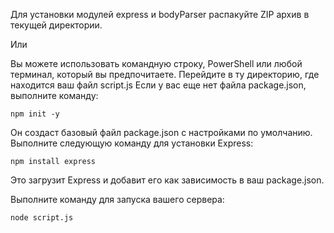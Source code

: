 Для установки модулей express и bodyParser распакуйте ZIP архив в текущей директории.

Или 

Вы можете использовать командную строку, PowerShell или любой терминал, который вы предпочитаете.
Перейдите в ту директорию, где находится ваш файл script.js
Если у вас еще нет файла package.json, выполните команду:
```
npm init -y
```
Он создаст базовый файл package.json с настройками по умолчанию.
Выполните следующую команду для установки Express:
```
npm install express
```
Это загрузит Express и добавит его как зависимость в ваш package.json.

Выполните команду для запуска вашего сервера:
```
node script.js
```
